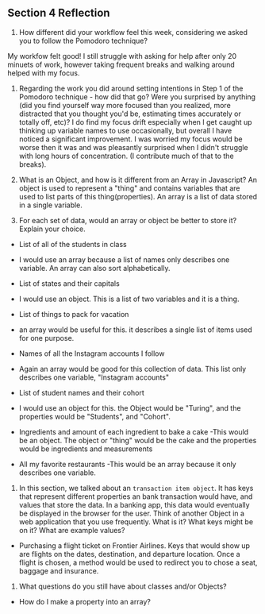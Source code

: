## Section 4 Reflection

1. How different did your workflow feel this week, considering we asked you to follow the Pomodoro technique?

My workfow felt good! I still struggle with asking for help after only 20 minuets of work, however taking frequent breaks and walking around helped with my focus.

1. Regarding the work you did around setting intentions in Step 1 of the Pomodoro technique - how did that go? Were you surprised by anything (did you find yourself way more focused than you realized, more distracted that you thought you'd be, estimating times accurately or totally off, etc)?
  I do find my focus drift especially when I get caught up thinking up variable names to use occasionally, but overall I have noticed a significant improvement. I was worried my focus would be worse then it was and was pleasantly surprised when I didn't struggle with long hours of concentration. (I contribute much of that to the breaks).

1. What is an Object, and how is it different from an Array in Javascript?
  An object is used to represent a "thing" and contains variables that are used to list parts of this thing(properties).
  An array is a list of data stored in a single variable.

1. For each set of data, would an array or object be better to store it? Explain your choice.

  * List of all of the students in class
  - I would use an array because a list of names only describes one variable. An array can also sort alphabetically.

  * List of states and their capitals
  - I would use an object. This is a list of two variables and it is a thing.

  * List of things to pack for vacation
  - an array would be useful for this. it describes a single list of items used for one purpose.

  * Names of all the Instagram accounts I follow
  - Again an array would be good for this collection of data. This list only describes one variable, "Instagram accounts"

  * List of student names and their cohort
  - I would use an object for this. the Object would be "Turing", and the properties would be "Students", and "Cohort".

  * Ingredients and amount of each ingredient to bake a cake
  -This would be an object. The object or "thing" would be the cake and the properties would be ingredients and measurements

  * All my favorite restaurants
  -This would be an array because it only describes one variable.

1. In this section, we talked about an `transaction item object`. It has keys that represent different properties an bank transaction would have, and values that store the data. In a banking app, this data would eventually be displayed in the browser for the user. Think of another Object in a web application that you use frequently. What is it? What keys might be on it? What are example values?
- Purchasing a flight ticket on Frontier Airlines. Keys that would show up are flights on the dates, destination, and departure location. Once a flight is chosen, a method would be used to redirect you to chose a seat, baggage and insurance.

1. What questions do you still have about classes and/or Objects?
- How do I make a property into an array?
